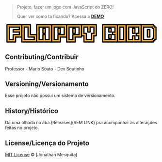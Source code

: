 
> Projeto, fazer um jogo com JavaScript do ZERO!
> 
> Quer ver como ta ficando? Acessa a [**DEMO**](https://jonathanmesquita.github.io/flappy-bird/)
<p align="center">
  <img alt="Logo do projeto" src="./_docs/logo.png" />
</p>

## Contributing/Contribuir

Professor - Mario Souto - Dev Soutinho

## Versioning/Versionamento

Esse projeto não possui um sistema de versionamento.

## History/Histórico
Da uma olhada na aba [Releases](SEM LINK) pra acompanhar as alterações feitas no projeto.

## License/Licença do Projeto
[MIT License](./LICENSE.md) © [Jonathan Mesquita]
